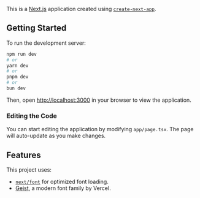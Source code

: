 This is a [Next.js](https://nextjs.org) application created using [`create-next-app`](https://nextjs.org/docs/app/api-reference/cli/create-next-app).

## Getting Started

To run the development server:

```bash
npm run dev
# or
yarn dev
# or
pnpm dev
# or
bun dev
```

Then, open [http://localhost:3000](http://localhost:3000) in your browser to view the application.

### Editing the Code

You can start editing the application by modifying `app/page.tsx`. The page will auto-update as you make changes.

## Features

This project uses:
- [`next/font`](https://nextjs.org/docs/app/building-your-application/optimizing/fonts) for optimized font loading.
- [Geist](https://vercel.com/font), a modern font family by Vercel.
